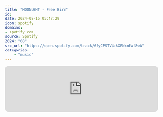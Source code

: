 ```yaml
---
title: "MOONLGHT - Free Bird"
id: 
date: 2024-08-15 05:47:29
icon: spotify
domains:
- spotify.com
source: Spotify
2024: "08"
src_url: "https://open.spotify.com/track/6ZyCPSTV4ckXENxnEwf8wA"
categories:
    - "music"
---
```

<iframe style="border-radius: 12px" width="100%" height="152" title="Spotify Embed: Free Bird" frameborder="0" allowfullscreen allow="autoplay; clipboard-write; encrypted-media; fullscreen; picture-in-picture" loading="lazy" src="https://open.spotify.com/embed/track/6ZyCPSTV4ckXENxnEwf8wA?utm_source=oembed"></iframe>
